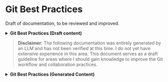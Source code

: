 # Git Best Practices

Draft of documentation, to be reviewed and improved.
<details>
<summary><strong>Git Best Practices (Draft content)</strong></summary>

# Git Best Practices

## Branch Naming
- Use lowercase letters
- Separate words with hyphens
- Be descriptive but concise
- Example: `add-user-authentication` or `fix-memory-leak-in-image-processing`

## Commit Organization and Messages
- Review each file you're adding to your commit
- Group related changes in a single commit
- Use descriptive commit messages in present-tense, imperative mood
- If necessary, add a small description of why/what for each file changed

Example commit structure:
```
Commit 1: "Add logger environment variables"
* Logger destination is needed so:
  - Add var to .env.example backend file
  - Add var to config validation in backend

Commit 2: "Set up Pino logging"
* Add Pino module
* Add Pino module to global Nest backend configuration for use in all app modules
* ...
```

## Commit Message Style: Present-Tense, Imperative Mood

Use present-tense, imperative-style commit messages as recommended by the Git project:

> Describe your changes in imperative mood, e.g. "make xyzzy do frotz" instead of "[This patch] makes xyzzy do frotz" or "[I] changed xyzzy do frotz", as if you are giving orders to the codebase to change its behavior.

Examples:
- "Add user authentication feature" (not "Added" or "Adds")
- "Fix memory leak in image processing" (not "Fixed" or "Fixes")
- "Update logger configuration" (not "Updated" or "Updates")

Reasons for this style:
1. Consistency with Git's own automated messages
2. Reads as a command to the codebase
3. Often results in shorter, more direct messages
4. Aligns with widely-used Git conventions

## Merge Requests
Include the following in your merge request description:
1. Summary of changes
2. Reason for changes
3. Impact of changes
4. Any potential risks or areas needing extra attention

Use proper Markdown formatting for readability. Consider using an LLM to help with formatting and language accuracy, but always re-read and verify the content yourself.

## Commit Squashing
- Squashing before merge should be automatic and managed by the repository hosting platform (e.g., GitLab)
- The squash commit message should summarize the overall change
- Detailed information about the changes should be in the completed merge request

## Development vs. Merged Commits
- Commit messages are most useful during the development phase of a branch
- After merging, the squashed commit and the merge request description become the primary sources of information about the changes

Remember to always review your work, whether it's code, commit messages, or merge request descriptions. Clear communication about your changes is crucial for effective collaboration and future maintenance of the project.

</details>

> **Disclaimer**: The following documentation was entirely generated by an LLM and has not been verified at this time. I do not yet have extensive experience in this area. This document serves as a draft guideline for areas where I should gain knowledge to improve the Git workflow and collaboration practices.

<details>
<summary><strong>Git Best Practices (Generated Content)</strong></summary>

> **Info**: Git is a powerful tool for version control and collaboration. Following these best practices will help maintain a clean, understandable project history and facilitate effective teamwork.

1. **Commit Messages**:
   - Write clear, concise commit messages
   - Use the imperative mood (e.g., "Add feature" not "Added feature")
   - Structure messages as: 
     ```
     Short summary (50 chars or less)

     More detailed explanatory text, if necessary. Wrap it to about 72
     characters. The blank line separating the summary from the body is
     critical (unless you omit the body entirely).

     Further paragraphs come after blank lines.

     - Bullet points are okay, too
     - Use a hanging indent
     ```

2. **Branching Strategy**:
   - Use feature branches for all new features and bug fixes
   - Adopt a consistent naming convention (e.g., `feature/add-login`, `bugfix/fix-memory-leak`)
   - Keep branches focused and short-lived

3. **Pull Requests**:
   - Create PRs early and mark as "Draft" if not ready for review
   - Keep PRs small and focused on a single feature or fix
   - Provide a clear description of changes and their purpose

4. **Rebasing vs. Merging**:
   - Prefer rebasing feature branches onto main before merging
   - Use `git merge --no-ff` for feature branches to preserve context

5. **Commit Frequency**:
   - Commit often, push regularly
   - Each commit should represent a logical, working change

6. **Git Hooks**:
   - Use pre-commit hooks for linting and formatting
   - Use pre-push hooks for running tests

7. **Tagging**:
   - Use semantic versioning for release tags (e.g., v1.0.0)
   - Annotate tags with release notes

8. **Git Ignore**:
   - Maintain a comprehensive `.gitignore` file
   - Exclude build artifacts, dependencies, and environment-specific files

9. **Large Files**:
   - Avoid committing large files to the repository
   - Use Git LFS for necessary large files

10. **Commit Signing**:
    - Configure Git to sign commits with GPG keys
    - Verify signed commits in critical branches

Remember, these practices are guidelines. Adapt them to your team's needs and project requirements. Consistency across the team is key to leveraging Git effectively for collaboration.

</details>